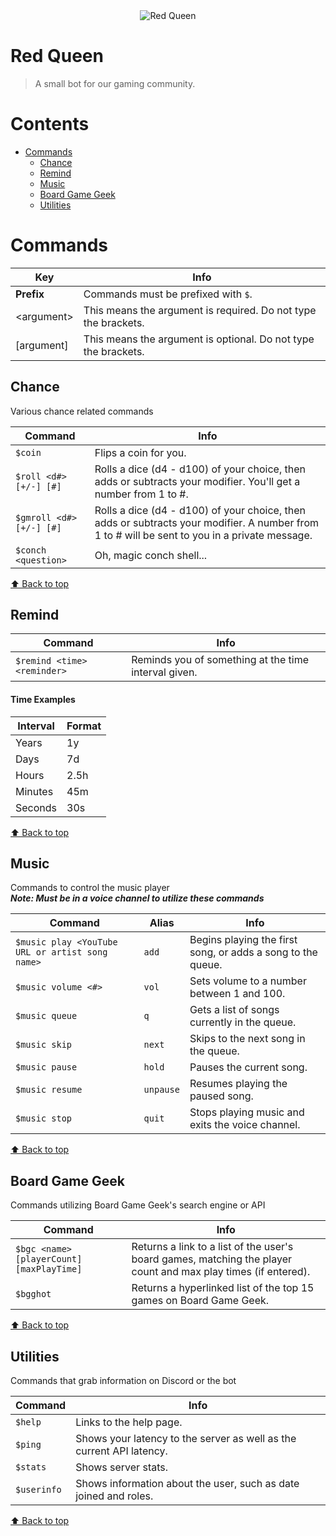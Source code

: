 <div align="center">
  <img src="https://cdn.discordapp.com/avatars/949449016389820438/efb1cf4347e186cdf79eb4ee65d8ea38.webp?size=256" align="center" alt="Red Queen">
</div>

# Red Queen
> A small bot for our gaming community.

# Contents
- [Commands](#commands)
  - [Chance](#chance)
  - [Remind](#remind)
  - [Music](#music)
  - [Board Game Geek](#board-game-geek)
  - [Utilities](#utilities)

# Commands

| Key | Info |
| ------- | ------- |
| **Prefix** | Commands must be prefixed with `$`. |
| \<argument\> | This means the argument is required. Do not type the brackets. |
| \[argument\] | This means the argument is optional. Do not type the brackets. |

## Chance
Various chance related commands

| Command | Info |
| ------- | ------- |
| `$coin` | Flips a coin for you. |
| `$roll <d#> [+/-] [#]` | Rolls a dice (d4 - d100) of your choice, then adds or subtracts your modifier. You'll get a number from 1 to #.|
| `$gmroll <d#> [+/-] [#]` | Rolls a dice (d4 - d100) of your choice, then adds or subtracts your modifier. A number from 1 to # will be sent to you in a private message. |
| `$conch <question>` | Oh, magic conch shell... |

[⬆ Back to top](#contents)


## Remind

| Command | Info |
| ------- | ------- |
| `$remind <time> <reminder>` | Reminds you of something at the time interval given. |

#### Time Examples

| Interval | Format |
| ------- | ------- |
| Years | 1y |
| Days | 7d |
| Hours | 2.5h |
| Minutes | 45m |
| Seconds | 30s |

[⬆ Back to top](#contents)


## Music
Commands to control the music player<br />
***Note: Must be in a voice channel to utilize these commands***

| Command | Alias | Info |
| ------- | ------- | ------- |
| `$music play <YouTube URL or artist song name>` | `add` | Begins playing the first song, or adds a song to the queue. |
| `$music volume <#>` | `vol` | Sets volume to a number between 1 and 100. |
| `$music queue` | `q` | Gets a list of songs currently in the queue. |
| `$music skip` | `next` | Skips to the next song in the queue. |
| `$music pause` | `hold` | Pauses the current song. |
| `$music resume` | `unpause` | Resumes playing the paused song. |
| `$music stop` | `quit` | Stops playing music and exits the voice channel. |

[⬆ Back to top](#contents)


## Board Game Geek
Commands utilizing Board Game Geek's search engine or API

| Command | Info |
| ------- | ------- |
| `$bgc <name> [playerCount] [maxPlayTime]` | Returns a link to a list of the user's board games, matching the player count and max play times (if entered). |
| `$bgghot` | Returns a hyperlinked list of the top 15 games on Board Game Geek. |

[⬆ Back to top](#contents)


## Utilities
Commands that grab information on Discord or the bot

|    Command    | Info |
| ------- | ------- |
|    `$help`     | Links to the help page. |
|    `$ping`     | Shows your latency to the server as well as the current API latency. |
|    `$stats`    | Shows server stats. |
|    `$userinfo` | Shows information about the user, such as date joined and roles. |

[⬆ Back to top](#contents)
